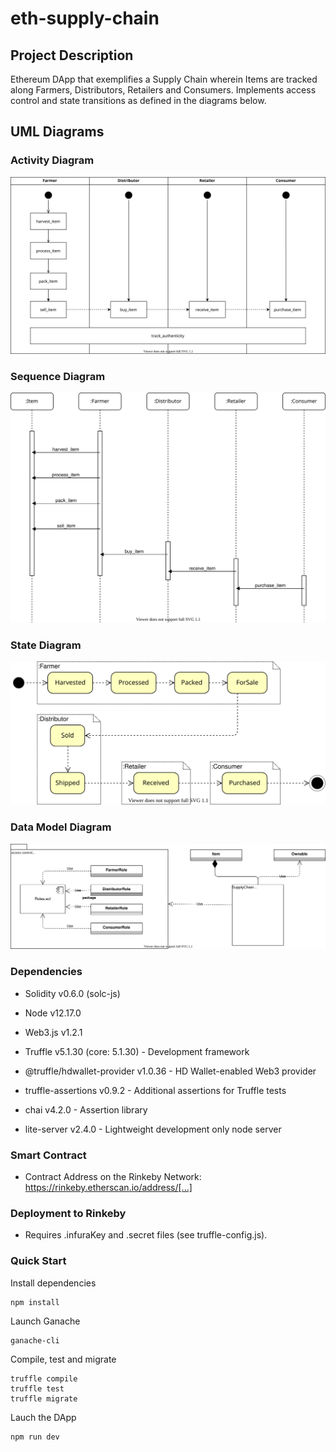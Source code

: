 # eth-supply-chain

## Project Description

Ethereum DApp that exemplifies a Supply Chain wherein Items are tracked along Farmers, Distributors, Retailers and Consumers. Implements access control and state transitions as defined in the diagrams below.

## UML Diagrams

### Activity Diagram

![Activity Diagram](/uml/ActivityDiagram.svg)

### Sequence Diagram

![Sequence Diagram](/uml/SequenceDiagram.svg)

### State Diagram

![State Diagram](/uml/StateDiagram.svg)

### Data Model Diagram

![Data Model Diagram](/uml/DataModelDiagram.svg)

### Dependencies

- Solidity v0.6.0 (solc-js)
- Node v12.17.0
- Web3.js v1.2.1

- Truffle v5.1.30 (core: 5.1.30) - Development framework
- @truffle/hdwallet-provider v1.0.36 - HD Wallet-enabled Web3 provider
- truffle-assertions v0.9.2 - Additional assertions for Truffle tests
- chai v4.2.0 - Assertion library
- lite-server v2.4.0 - Lightweight development only node server

### Smart Contract

- Contract Address on the Rinkeby Network: https://rinkeby.etherscan.io/address/[...]

### Deployment to Rinkeby

- Requires .infuraKey and .secret files (see truffle-config.js).

### Quick Start

Install dependencies

```
npm install
```

Launch Ganache

```
ganache-cli
```

Compile, test and migrate

```
truffle compile
truffle test
truffle migrate
```

Lauch the DApp

```
npm run dev
```
